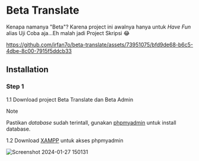 <h1>Beta Translate</h1>
<p>Kenapa namanya "Beta"? Karena project ini awalnya hanya untuk <i>Have Fun</i> alias Uji Coba aja...Eh malah jadi Project Skripsi 😂</p>

https://github.com/irfan7o/beta-translate/assets/73951075/bfd9de68-b6c5-4dbe-8c00-7915f5ddcb33

<h2>Installation</h2>

<h3>Step 1</h3>

1.1 Download project Beta Translate dan Beta Admin

> [!NOTE]
> Pastikan <i>database</i> sudah terintall, gunakan [phpmyadmin](http://localhost/phpmyadmin/) untuk install database.

1.2 Download [XAMPP](https://www.apachefriends.org/download.html) untuk akses phpmyadmin

![Screenshot 2024-01-27 150131](https://github.com/irfan7o/beta-translate/assets/73951075/3b6a345c-5b89-46ed-9304-4bd4e2248d10)
